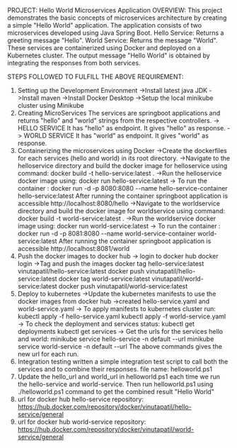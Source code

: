 PROJECT: Hello World Microservices Application
OVERVIEW:
This project demonstrates the basic concepts of microservices architecture by creating a simple "Hello World" application. The application consists of two microservices developed using Java Spring Boot.
Hello Service: Returns a greeting message "Hello".
World Service: Returns the message "World".
These services are containerized using Docker and deployed on a Kubernetes cluster. The output message "Hello World" is obtained by integrating the responses from both services.

STEPS FOLLOWED TO FULFILL THE ABOVE REQUIREMENT:
1. Setting up the Development Environment
->Install latest java JDK 
->Install maven
->Install Docker Desktop
->Setup the local minikube cluster using Minikube
2. Creating MicroServices
The services are springboot applications and returns "hello" and "world" strings from the respective controllers.
-> HELLO SERVICE
It has "hello" as endpoint.
It gives "hello" as response.
-> WORLD SERVICE
It has "world" as endpoint.
It gives "world" as response.
3. Containerizing the microservices using Docker
->Create the dockerfiles for each services (hello and world) in its root directory.
->Navigate to the helloservice directory and build the docker image for helloservice using command:
        docker build -t hello-service:latest .
->Run the helloservice docker image using:
        docker run hello-service:latest
-> To run the container :
   docker run -d -p 8080:8080 --name hello-service-container hello-service:latest
After running the container springboot application is accessible http://localhost:8080/hello
->Navigate to the worldservice directory and build the docker image for worldservice using command:
   docker build -t world-service:latest .
->Run the worldservice docker image using:
   docker run world-service:latest
-> To run the container : 
    docker run -d -p 8081:8080 --name world-service-container world-service:latest
After running the container springboot application is accessible http://localhost:8081/world
4. Push the docker images to docker hub
-> login to docker hub
    docker login
->Tag and push the images
    docker tag hello-service:latest vinutapatil/hello-service:latest
    docker push vinutapatil/hello-service:latest
   docker tag world-service:latest vinutapatil/world-service:latest
   docker push vinutapatil/world-service:latest
5. Deploy to kubernetes
->Update the kubernetes manifests to use the docker images from docker hub
->created hello-service.yaml and world-service.yaml
-> To apply manifests to kubernetes cluster run:
   kubectl apply -f hello-service.yaml
   kubectl apply -f world-service.yaml
-> To check the deployment and services status:
   kubectl get deployments
   kubectl get services 
-> Get the urls for the services hello and world:
   minikube service hello-service -n default --url
   minikube service world-service -n default --url 
The above commands gives the new url for each run.
6. Integration testing 
 written a simple integration test script to call both the services and to combine their responses.
 file name: helloworld.ps1
7. Update the hello_url and world_url in helloworld.ps1 each time we run the hello-service and world-service.
    Then run helloworld.ps1 using ./helloworld.ps1 command to get the combined result "Hello World"
8. url for docker hub hello-service repository:
   https://hub.docker.com/repository/docker/vinutapatil/hello-service/general
9. url for docker hub world-service repository:
   https://hub.docker.com/repository/docker/vinutapatil/world-service/general